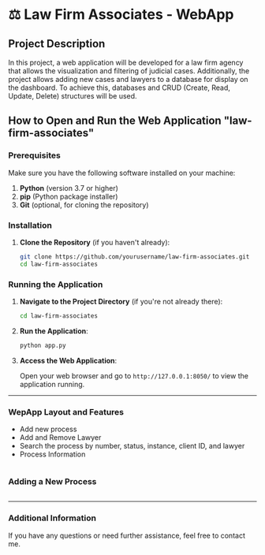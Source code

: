 # ⚖ Law Firm Associates - WebApp

## Project Description
In this project, a web application will be developed for a law firm agency that allows the visualization and filtering of judicial cases. Additionally, the project allows adding new cases and lawyers to a database for display on the dashboard. To achieve this, databases and CRUD (Create, Read, Update, Delete) structures will be used.

## How to Open and Run the Web Application "law-firm-associates"

### Prerequisites

Make sure you have the following software installed on your machine:

1. **Python** (version 3.7 or higher)
2. **pip** (Python package installer)
3. **Git** (optional, for cloning the repository)

### Installation

1. **Clone the Repository** (if you haven't already):

    ```sh
    git clone https://github.com/yourusername/law-firm-associates.git
    cd law-firm-associates
    ```

### Running the Application

1. **Navigate to the Project Directory** (if you're not already there):

    ```sh
    cd law-firm-associates
    ```

2. **Run the Application**:

    ```sh
    python app.py
    ```

3. **Access the Web Application**:

    Open your web browser and go to `http://127.0.0.1:8050/` to view the application running.
---
### WepApp Layout and Features

- Add new process
- Add and Remove Lawyer
- Search the process by number, status, instance, client ID, and lawyer
- Process Information

![]()

### Adding a New Process

![]()

---
### Additional Information

If you have any questions or need further assistance, feel free to contact me.
